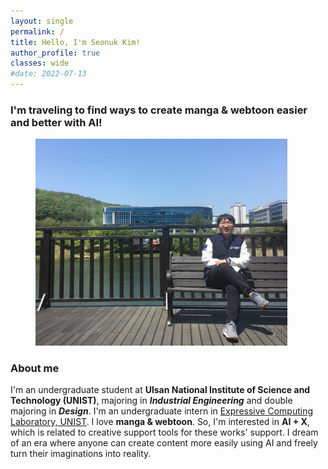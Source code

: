 ```yaml
---
layout: single
permalink: /
title: Hello, I'm Seonuk Kim!
author_profile: true
classes: wide
#date: 2022-07-13
---
```

### I'm traveling to find ways to create manga & webtoon easier and better with AI!

<figure style="width: 80%" class="align-center">
  <img src="/assets/images/about20220713.jpg" alt="">
</figure>

### About me
I'm an undergraduate student at **Ulsan National Institute of Science and Technology (UNIST)**, majoring in ***Industrial Engineering*** and double majoring in ***Design***. I'm an undergraduate intern in [Expressive Computing Laboratory, UNIST]. I love **manga & webtoon**. So, I'm interested in **AI + X**, which is related to creative support tools for these works' support. I dream of an era where anyone can create content more easily using AI and freely turn their imaginations into reality.

[Expressive Computing Laboratory, UNIST]: https://www.klee141.com/